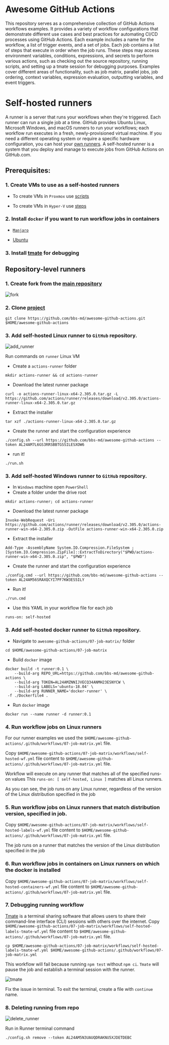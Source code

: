 # Awesome GitHub Actions

This repository serves as a comprehensive collection of GitHub Actions workflows examples. 
It provides a variety of workflow configurations that demonstrate different use cases and 
best practices for automating CI/CD processes using GitHub Actions. Each 
example includes a name for the workflow, a list of trigger events, and a set of jobs. Each 
job contains a list of steps that execute in order when the job runs. These steps may access
 environment variables, conditions, expressions, and secrets to perform various actions, 
 such as checking out the source repository, running scripts, and setting up a tmate session
 for debugging purposes. Examples cover different areas of functionality, such as job 
 matrix, parallel jobs, job ordering, context variables, expression evaluation, outputting 
 variables, and event triggers.

 # Self-hosted runners

 A runner is a server that runs your workflows when they're triggered. Each runner can run a single job at a time. GitHub provides Ubuntu Linux, Microsoft Windows, and macOS runners to run your workflows; each workflow run executes in a fresh, newly-provisioned virtual machine. If you need a different operating system or require a specific hardware configuration, you can host your [own runners](https://docs.github.com/en/actions/hosting-your-own-runners/managing-self-hosted-runners/about-self-hosted-runners).
 A self-hosted runner is a system that you deploy and manage to execute jobs from GitHub Actions on GitHub.com. 

## Prerequisites:

  ### 1. Create VMs to use as a self-hosted runners

  - To create VMs in `Proxmox` use [scripts](https://github.com/Alliedium/awesome-proxmox/tree/main/vm-cloud-init-shell#vm-provisioning-scripts-based-on-cloud-init-images)

  - To create VMs in `Hyper-V` use [steps](https://github.com/Alliedium/awesome-devops/tree/main/03_virtualization_on_windows_and_zfs_11-aug-2022#create-vms-in-hyper-v)

  ### 2. Install `docker` if you want to run workflow jobs in containers

  -  [`Manjaro`](https://github.com/Alliedium/awesome-linux-config/blob/master/manjaro/basic/install_docker.sh)

  -  [Ubuntu](https://docs.docker.com/engine/install/ubuntu/)


  ### 3. Install [tmate](https://tmate.io/) for debugging

 
## Repository-level runners

### 1. Create fork from the [main repository](https://github.com/Alliedium/awesome-github-actions)

![fork](./images/fork.png)

### 2. Clone [project](https://github.com/Alliedium/awesome-github-actions)

```
git clone https://github.com/bbs-md/awesome-github-actions.git $HOME/awesome-github-actions
```

### 3. Add self-hosted Linux runner to `GitHub` repository.

![add_runner](./images/add_runner.png)

Run commands on `runner` Linux VM

- Create a `actions-runner` folder

```
mkdir actions-runner && cd actions-runner
```

- Download the latest runner package

```
curl -o actions-runner-linux-x64-2.305.0.tar.gz -L https://github.com/actions/runner/releases/download/v2.305.0/actions-runner-linux-x64-2.305.0.tar.gz
```

- Extract the installer

```
tar xzf ./actions-runner-linux-x64-2.305.0.tar.gz
```

- Create the runner and start the configuration experience

```
./config.sh --url https://github.com/bbs-md/awesome-github-actions --token AL24AM7L6GS3RRSBBTGSSILESXOW6
```

- run it!

```
./run.sh
```

### 3. Add self-hosted Windows runner to `GitHub` repository.

- In `Windows` machine open `PowerShell`
- Create a folder under the drive root

```
mkdir actions-runner; cd actions-runner
```

- Download the latest runner package

```
Invoke-WebRequest -Uri https://github.com/actions/runner/releases/download/v2.305.0/actions-runner-win-x64-2.305.0.zip -OutFile actions-runner-win-x64-2.305.0.zip

```

- Extract the installer

```
Add-Type -AssemblyName System.IO.Compression.FileSystem ; [System.IO.Compression.ZipFile]::ExtractToDirectory("$PWD/actions-runner-win-x64-2.305.0.zip", "$PWD")
```

- Create the runner and start the configuration experience

```
./config.cmd --url https://github.com/bbs-md/awesome-github-actions --token AL24AM56SRAXQCYI7PF7KW3ES5ILY
```


- Run it!

```
./run.cmd
```

- Use this YAML in your workflow file for each job
  
```
runs-on: self-hosted
```

### 3. Add self-hosted docker runner to `GitHub` repository.

- Navigate to `awesome-github-actions/07-job-matrix/` folder

```
cd $HOME/awesome-github-actions/07-job-matrix
```

- Build `docker` image


```
docker build -t runner:0.1 \
	--build-arg REPO_URL=https://github.com/bbs-md/awesome-github-actions \
	--build-arg TOKEN=AL24AMZNNIJVECQ34ANMH23ESNYCW \
    --build-arg LABELS='ubuntu-18.04' \
    --build-arg RUNNER_NAME='docker-runner' \
 -f ./Dockerfile4 .
 ```

- Run `docker` image

```
docker run --name runner -d runner:0.1
```

### 4. Run workflow jobs on Linux runners

For our runner examples we used the `$HOME/awesome-github-actions/.github/workflows/07-job-matrix.yml` file.

Copy `$HOME/awesome-github-actions/07-job-matrix/workflows/self-hosted-wf.yml` file content to `$HOME/awesome-github-actions/.github/workflows/07-job-matrix.yml` file.

Workflow will execute on any runner that matches all of the specified runs-on values
This `runs-on: [ self-hosted, Linux ]` matches all Linux runners.

As you can see, the job runs on any Linux runner, regardless of the version of the Linux distribution specified in the job

### 5. Run workflow jobs on Linux runners that match distribution version, specified in job.

Copy `$HOME/awesome-github-actions/07-job-matrix/workflows/self-hosted-labels-wf.yml` file content to `$HOME/awesome-github-actions/.github/workflows/07-job-matrix.yml` file.

The job runs on a runner that matches the version of the Linux distribution specified in the job

### 6. Run workflow jobs in containers on Linux runners on which the docker is installed

Copy `$HOME/awesome-github-actions/07-job-matrix/workflows/self-hosted-containers-wf.yml` file content to `$HOME/awesome-github-actions/.github/workflows/07-job-matrix.yml` file.

### 7. Debugging running workflow

[Tmate](https://chat.openai.com/) is a terminal sharing software that allows users to share their command-line interface (CLI) sessions with others over the internet. 
Copy `$HOME/awesome-github-actions/07-job-matrix/workflows/self-hosted-labels-tmate-wf.yml` file content to `$HOME/awesome-github-actions/.github/workflows/07-job-matrix.yml` file.

```
cp $HOME/awesome-github-actions/07-job-matrix/workflows/self-hosted-labels-tmate-wf.yml $HOME/awesome-github-actions/.github/workflows/07-job-matrix.yml
```

This workflow will fail because running `npm test` without `npm ci`.
`Tmate` will pause the job and establish a terminal session with the runner.

![tmate](./images/tmate.png)

Fix the issue in terminal. 
To exit the terminal, create a file with `continue` name.

### 8. Deleting running from repo

![delete_runner](./images/delete_runner.png)

Run in Runner terminal command

```
./config.sh remove --token AL24AM5N3UAUQDRAKNU5XJDETDEBC
```